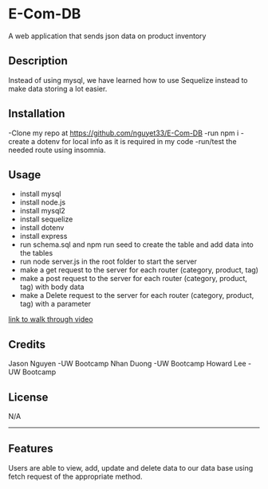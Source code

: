 # E-Com-DB
A web application that sends json data on product inventory

## Description

Instead of using mysql, we have learned how to use Sequelize instead to make data storing a lot easier.  

## Installation

-Clone my repo at https://github.com/nguyet33/E-Com-DB
-run npm i 
-create a dotenv for local info as it is required in my code
-run/test the needed route using insomnia.

## Usage
- install mysql
- install node.js
- install mysql2
- install sequelize
- install dotenv
- install express 
- run schema.sql and npm run seed to create the table and add data into the tables
- run node server.js in the root folder to start the server
- make a get request to the server for each router (category, product, tag)
- make a post request to the server for each router (category, product, tag) with body data
- make a Delete request to the server for each router (category, product, tag) with a parameter


[link to walk through video](https://drive.google.com/file/d/1B88jNzrQisqJNC5V3OZFBxL6S8N9W4rK/view)


## Credits
Jason Nguyen -UW Bootcamp
Nhan Duong -UW Bootcamp
Howard Lee - UW Bootcamp

## License

N/A

---


## Features

Users are able to view, add, update and delete data to our data base using fetch request of the appropriate method. 